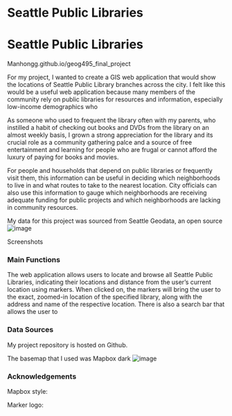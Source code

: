 # <h1>Seattle Public Libraries</h1>

<h1>Seattle Public Libraries</h1>

Manhongg.github.io/geog495_final_project


For my project, I wanted to create a GIS web application that would show the locations of Seattle Public Library branches across the city. I felt like this would be a useful web application because many members of the community rely on public libraries for resources and information, especially low-income demographics who 

As someone who used to frequent the library often with my parents, who instilled a habit of checking out books and DVDs from the library on an almost weekly basis, I grown a strong appreciation for the library and its crucial role as a community gathering palce and a source of free entertainment and learning for people who are frugal or cannot afford the luxury of paying for books and movies. 

For people and households that depend on public libraries or frequently visit them, this information can be useful in deciding which neighborhoods to live in and what routes to take to the nearest location. City officials can also use this information to gauge which neighborhoods are receiving adequate funding for public projects and which neighborhoods are lacking in community resources. 

My data for this project was sourced from Seattle Geodata, an open source 
![image](https://user-images.githubusercontent.com/43800949/145508615-d6c06167-4eef-4104-97d4-2ca903dedaca.png)


Screenshots

<h3>Main Functions</h3>




The web application allows users to locate and browse all Seattle Public Libraries, indicating their locations and distance from the user’s current location using markers. When clicked on, the markers will bring the user to the exact, zoomed-in location of the specified library, along with the address and name of the respective location. There is also a search bar that allows the user to 


<h3>Data Sources</h3>

My project repository is hosted on Github.

The basemap that I used was Mapbox dark
![image](https://user-images.githubusercontent.com/43800949/145508673-56390f3f-965b-4e40-955d-4c56d6158d0c.png)

<h3>Acknowledgements</h3>



Mapbox style:

Marker logo: 



